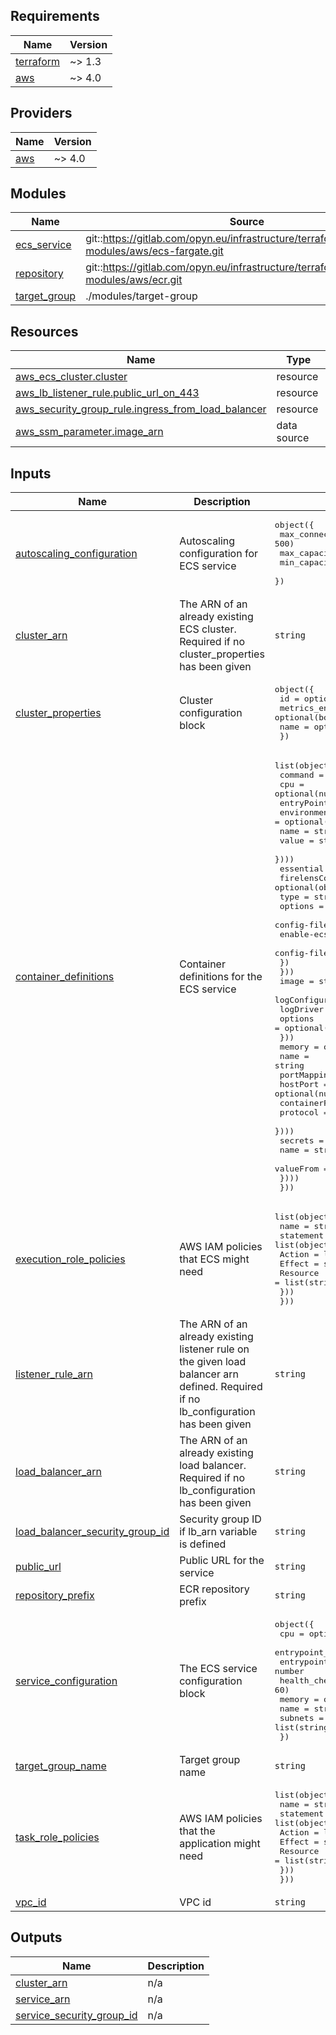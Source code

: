 <!-- BEGIN_TF_DOCS -->
## Requirements

| Name | Version |
|------|---------|
| <a name="requirement_terraform"></a> [terraform](#requirement\_terraform) | ~> 1.3 |
| <a name="requirement_aws"></a> [aws](#requirement\_aws) | ~> 4.0 |

## Providers

| Name | Version |
|------|---------|
| <a name="provider_aws"></a> [aws](#provider\_aws) | ~> 4.0 |

## Modules

| Name | Source | Version |
|------|--------|---------|
| <a name="module_ecs_service"></a> [ecs\_service](#module\_ecs\_service) | git::https://gitlab.com/opyn.eu/infrastructure/terraform/library/base-modules/aws/ecs-fargate.git | n/a |
| <a name="module_repository"></a> [repository](#module\_repository) | git::https://gitlab.com/opyn.eu/infrastructure/terraform/library/base-modules/aws/ecr.git | n/a |
| <a name="module_target_group"></a> [target\_group](#module\_target\_group) | ./modules/target-group | n/a |

## Resources

| Name | Type |
|------|------|
| [aws_ecs_cluster.cluster](https://registry.terraform.io/providers/hashicorp/aws/latest/docs/resources/ecs_cluster) | resource |
| [aws_lb_listener_rule.public_url_on_443](https://registry.terraform.io/providers/hashicorp/aws/latest/docs/resources/lb_listener_rule) | resource |
| [aws_security_group_rule.ingress_from_load_balancer](https://registry.terraform.io/providers/hashicorp/aws/latest/docs/resources/security_group_rule) | resource |
| [aws_ssm_parameter.image_arn](https://registry.terraform.io/providers/hashicorp/aws/latest/docs/data-sources/ssm_parameter) | data source |

## Inputs

| Name | Description | Type | Default | Required |
|------|-------------|------|---------|:--------:|
| <a name="input_autoscaling_configuration"></a> [autoscaling\_configuration](#input\_autoscaling\_configuration) | Autoscaling configuration for ECS service | <pre>object({<br>    max_connections_per_container = optional(number, 500)<br>    max_capacity                  = number<br>    min_capacity                  = number<br>  })</pre> | n/a | yes |
| <a name="input_cluster_arn"></a> [cluster\_arn](#input\_cluster\_arn) | The ARN of an already existing ECS cluster. Required if no cluster\_properties has been given | `string` | `null` | no |
| <a name="input_cluster_properties"></a> [cluster\_properties](#input\_cluster\_properties) | Cluster configuration block | <pre>object({<br>    id              = optional(string)<br>    metrics_enabled = optional(bool, true)<br>    name            = optional(string)<br>  })</pre> | n/a | yes |
| <a name="input_container_definitions"></a> [container\_definitions](#input\_container\_definitions) | Container definitions for the ECS service | <pre>list(object({<br>    command    = optional(list(string))<br>    cpu        = optional(number)<br>    entryPoint = optional(list(string))<br>    environment = optional(list(object({<br>      name  = string<br>      value = string<br>    })))<br>    essential = optional(bool)<br>    firelensConfiguration = optional(object({<br>      type = string<br>      options = object({<br>        config-file-type        = string<br>        enable-ecs-log-metadata = bool<br>        config-file-value       = string<br>      })<br>    }))<br>    image = string<br>    logConfiguration = optional(object({<br>      logDriver = string<br>      options   = optional(map(string))<br>    }))<br>    memory = optional(number)<br>    name   = string<br>    portMappings = optional(list(object({<br>      hostPort      = optional(number)<br>      containerPort = number<br>      protocol      = string<br>    })))<br>    secrets = optional(list(object({<br>      name      = string<br>      valueFrom = string<br>    })))<br>  }))</pre> | n/a | yes |
| <a name="input_execution_role_policies"></a> [execution\_role\_policies](#input\_execution\_role\_policies) | AWS IAM policies that ECS might need | <pre>list(object({<br>    name = string<br>    statement = list(object({<br>      Action   = list(string)<br>      Effect   = string<br>      Resource = list(string)<br>    }))<br>  }))</pre> | `[]` | no |
| <a name="input_listener_rule_arn"></a> [listener\_rule\_arn](#input\_listener\_rule\_arn) | The ARN of an already existing listener rule on the given load balancer arn defined. Required if no lb\_configuration has been given | `string` | `null` | no |
| <a name="input_load_balancer_arn"></a> [load\_balancer\_arn](#input\_load\_balancer\_arn) | The ARN of an already existing load balancer. Required if no lb\_configuration has been given | `string` | `null` | no |
| <a name="input_load_balancer_security_group_id"></a> [load\_balancer\_security\_group\_id](#input\_load\_balancer\_security\_group\_id) | Security group ID if lb\_arn variable is defined | `string` | `null` | no |
| <a name="input_public_url"></a> [public\_url](#input\_public\_url) | Public URL for the service | `string` | n/a | yes |
| <a name="input_repository_prefix"></a> [repository\_prefix](#input\_repository\_prefix) | ECR repository prefix | `string` | n/a | yes |
| <a name="input_service_configuration"></a> [service\_configuration](#input\_service\_configuration) | The ECS service configuration block | <pre>object({<br>    cpu                                  = optional(number, 1024)<br>    entrypoint_container_name            = string<br>    entrypoint_container_port            = number<br>    health_check_grace_period_in_seconds = optional(number, 60)<br>    memory                               = optional(number, 2048)<br>    name                                 = string<br>    subnets                              = list(string)<br>  })</pre> | n/a | yes |
| <a name="input_target_group_name"></a> [target\_group\_name](#input\_target\_group\_name) | Target group name | `string` | n/a | yes |
| <a name="input_task_role_policies"></a> [task\_role\_policies](#input\_task\_role\_policies) | AWS IAM policies that the application might need | <pre>list(object({<br>    name = string<br>    statement = list(object({<br>      Action   = list(string)<br>      Effect   = string<br>      Resource = list(string)<br>    }))<br>  }))</pre> | `[]` | no |
| <a name="input_vpc_id"></a> [vpc\_id](#input\_vpc\_id) | VPC id | `string` | n/a | yes |

## Outputs

| Name | Description |
|------|-------------|
| <a name="output_cluster_arn"></a> [cluster\_arn](#output\_cluster\_arn) | n/a |
| <a name="output_service_arn"></a> [service\_arn](#output\_service\_arn) | n/a |
| <a name="output_service_security_group_id"></a> [service\_security\_group\_id](#output\_service\_security\_group\_id) | n/a |
<!-- END_TF_DOCS -->